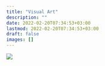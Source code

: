 ```yaml
---
title: "Visual Art"
description: ""
date: 2022-02-20T07:34:53+03:00
lastmod: 2022-02-20T07:34:53+03:00
draft: false
images: []
---
```

<div class="col-lg img-fluid">
    <img src="https://placeimg.com/480/480/nature/sepia">
</div>
